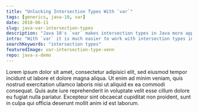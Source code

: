 ```yaml
---
title: "Unlocking Intersection Types With `var`"
tags: [generics, java-10, var]
date: 2018-06-11
slug: java-var-intersection-types
description: "Java 10's `var` makes intersection types in Java more approachable. Generics tricks are still needed, but `var` makes it easy to declare such variables."
intro: "With `var` it is much easier to work with intersection types in Java 10 and later. You still need non-trivial tricks with generics to declare intersection types, but thanks to `var` it is now easy to create local variables of such types."
searchKeywords: "intersection types"
featuredImage: var-intersection-type-venn
repo: java-x-demo
---
```


Lorem ipsum dolor sit amet, consectetur adipisici elit, sed eiusmod tempor incidunt ut labore et dolore magna aliqua.
Ut enim ad minim veniam, quis nostrud exercitation ullamco laboris nisi ut aliquid ex ea commodi consequat.
Quis aute iure reprehenderit in voluptate velit esse cillum dolore eu fugiat nulla pariatur.
Excepteur sint obcaecat cupiditat non proident, sunt in culpa qui officia deserunt mollit anim id est laborum.